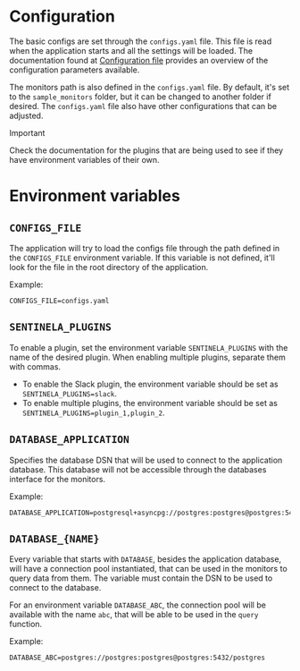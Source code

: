 # Configuration
The basic configs are set through the `configs.yaml` file. This file is read when the application starts and all the settings will be loaded. The documentation found at [Configuration file](./configuration_file.md) provides an overview of the configuration parameters available.

The monitors path is also defined in the `configs.yaml` file. By default, it's set to the `sample_monitors` folder, but it can be changed to another folder if desired. The `configs.yaml` file also have other configurations that can be adjusted.

> [!IMPORTANT]
> Check the documentation for the plugins that are being used to see if they have environment variables of their own.

# Environment variables
## `CONFIGS_FILE`
The application will try to load the configs file through the path defined in the `CONFIGS_FILE` environment variable. If this variable is not defined, it'll look for the file in the root directory of the application.

Example:
```
CONFIGS_FILE=configs.yaml
```

## `SENTINELA_PLUGINS`
To enable a plugin, set the environment variable `SENTINELA_PLUGINS` with the name of the desired plugin. When enabling multiple plugins, separate them with commas.
- To enable the Slack plugin, the environment variable should be set as `SENTINELA_PLUGINS=slack`.
- To enable multiple plugins, the environment variable should be set as `SENTINELA_PLUGINS=plugin_1,plugin_2`.

## `DATABASE_APPLICATION`
Specifies the database DSN that will be used to connect to the application database. This database will not be accessible through the databases interface for the monitors.

Example:
```
DATABASE_APPLICATION=postgresql+asyncpg://postgres:postgres@postgres:5432/postgres
```

## `DATABASE_{NAME}`
Every variable that starts with `DATABASE`, besides the application database, will have a connection pool instantiated, that can be used in the monitors to query data from them. The variable must contain the DSN to be used to connect to the database.

For an environment variable `DATABASE_ABC`, the connection pool will be available with the name `abc`, that will be able to be used in the `query` function.

Example:
```
DATABASE_ABC=postgres://postgres:postgres@postgres:5432/postgres
```
